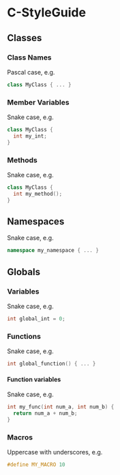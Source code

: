 # C-StyleGuide

## Classes

### Class Names
Pascal case, e.g.

```c++
class MyClass { ... }
```

### Member Variables
Snake case, e.g.

```c++
class MyClass {
  int my_int;
}
```
### Methods
Snake case, e.g.

```c++
class MyClass {
  int my_method();
}
```

## Namespaces
Snake case, e.g.

```c++
namespace my_namespace { ... }
```

## Globals
### Variables
Snake case, e.g.

```c++
int global_int = 0;
```

### Functions
Snake case, e.g.

```c++
int global_function() { ... }
```

#### Function variables
Snake case, e.g.

```c++
int my_func(int num_a, int num_b) {
  return num_a + num_b;
}
```

### Macros
Uppercase with underscores, e.g.

```c++
#define MY_MACRO 10
```
